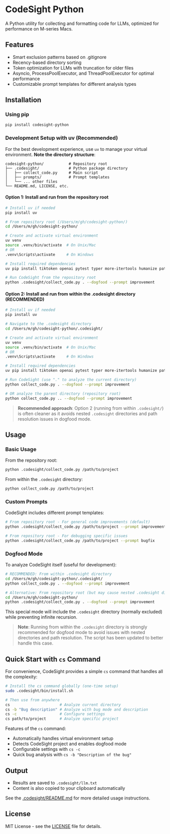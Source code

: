 # CodeSight Python

A Python utility for collecting and formatting code for LLMs, optimized for performance on M-series Macs.

## Features

- Smart exclusion patterns based on .gitignore
- Recency-based directory sorting
- Token optimization for LLMs with truncation for older files
- Asyncio, ProcessPoolExecutor, and ThreadPoolExecutor for optimal performance
- Customizable prompt templates for different analysis types

## Installation

### Using pip

```bash
pip install codesight-python
```

### Development Setup with uv (Recommended)

For the best development experience, use `uv` to manage your virtual environment. **Note the directory structure**:

```
codesight-python/           # Repository root
├── .codesight/             # Python package directory
│   ├── collect_code.py     # Main script
│   ├── prompts/            # Prompt templates
│   └── ... other files
└── README.md, LICENSE, etc.
```

#### Option 1: Install and run from the repository root

```bash
# Install uv if needed
pip install uv

# From repository root (/Users/m/gh/codesight-python/)
cd /Users/m/gh/codesight-python/

# Create and activate virtual environment
uv venv
source .venv/bin/activate  # On Unix/Mac
# OR 
.venv\Scripts\activate     # On Windows

# Install required dependencies
uv pip install tiktoken openai pytest typer more-itertools humanize pathspec

# Run CodeSight from the repository root
python .codesight/collect_code.py . --dogfood --prompt improvement
```

#### Option 2: Install and run from within the .codesight directory (RECOMMENDED)

```bash
# Install uv if needed
pip install uv

# Navigate to the .codesight directory
cd /Users/m/gh/codesight-python/.codesight/

# Create and activate virtual environment
uv venv
source .venv/bin/activate  # On Unix/Mac
# OR 
.venv\Scripts\activate     # On Windows

# Install required dependencies
uv pip install tiktoken openai pytest typer more-itertools humanize pathspec

# Run CodeSight (use "." to analyze the current directory)
python collect_code.py . --dogfood --prompt improvement

# OR analyze the parent directory (repository root)
python collect_code.py .. --dogfood --prompt improvement
```

> **Recommended approach**: Option 2 (running from within `.codesight/`) is often cleaner as it avoids nested `.codesight` directories and path resolution issues in dogfood mode.

## Usage

### Basic Usage 

From the repository root:

```bash
python .codesight/collect_code.py /path/to/project
```

From within the `.codesight` directory:

```bash
python collect_code.py /path/to/project
```

### Custom Prompts

CodeSight includes different prompt templates:

```bash
# From repository root - For general code improvements (default)
python .codesight/collect_code.py /path/to/project --prompt improvement

# From repository root - For debugging specific issues
python .codesight/collect_code.py /path/to/project --prompt bugfix
```

### Dogfood Mode

To analyze CodeSight itself (useful for development):

```bash
# RECOMMENDED: From within .codesight directory
cd /Users/m/gh/codesight-python/.codesight/
python collect_code.py . --dogfood --prompt improvement

# Alternative: From repository root (but may cause nested .codesight directories)
cd /Users/m/gh/codesight-python/
python .codesight/collect_code.py . --dogfood --prompt improvement
```

This special mode will include the `.codesight` directory (normally excluded) while preventing infinite recursion.

> **Note**: Running from within the `.codesight` directory is strongly recommended for dogfood mode to avoid issues with nested directories and path resolution. The script has been updated to better handle this case.

## Quick Start with `cs` Command

For convenience, CodeSight provides a simple `cs` command that handles all the complexity:

```bash
# Install the cs command globally (one-time setup)
sudo .codesight/bin/install.sh

# Then use from anywhere
cs                      # Analyze current directory
cs -b "Bug description" # Analyze with bug mode and description
cs -c                   # Configure settings
cs path/to/project      # Analyze specific project
```

Features of the `cs` command:
- Automatically handles virtual environment setup
- Detects CodeSight project and enables dogfood mode
- Configurable settings with `cs -c`
- Quick bug analysis with `cs -b "Description of the bug"`

## Output

- Results are saved to `.codesight/llm.txt`
- Content is also copied to your clipboard automatically

See the [.codesight/README.md](.codesight/README.md) for more detailed usage instructions.

## License

MIT License - see the [LICENSE](LICENSE) file for details.